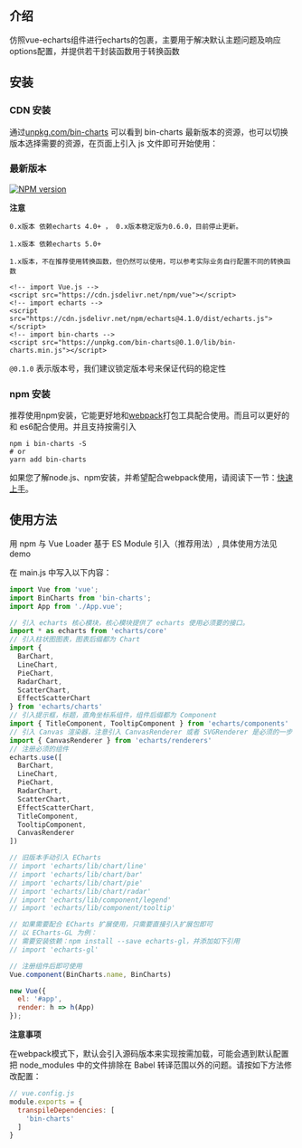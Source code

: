 ## 介绍

仿照vue-echarts组件进行echarts的包裹，主要用于解决默认主题问题及响应options配置，并提供若干封装函数用于转换函数

## 安装

### CDN 安装

通过[unpkg.com/bin-charts](https://unpkg.com/bin-charts/) 可以看到 bin-charts
最新版本的资源，也可以切换版本选择需要的资源，在页面上引入 js 文件即可开始使用：


### 最新版本

[![NPM version](https://img.shields.io/npm/v/bin-charts.svg)](https://www.npmjs.com/package/bin-charts)

**注意**

    0.x版本 依赖echarts 4.0+ ， 0.x版本稳定版为0.6.0，目前停止更新。
    
    1.x版本 依赖echarts 5.0+

    1.x版本，不在推荐使用转换函数，但仍然可以使用，可以参考实际业务自行配置不同的转换函数

```
<!-- import Vue.js -->
<script src="https://cdn.jsdelivr.net/npm/vue"></script>
<!-- import echarts -->
<script src="https://cdn.jsdelivr.net/npm/echarts@4.1.0/dist/echarts.js"></script>
<!-- import bin-charts -->
<script src="https://unpkg.com/bin-charts@0.1.0/lib/bin-charts.min.js"></script>
```
    
`@0.1.0` 表示版本号，我们建议锁定版本号来保证代码的稳定性

### npm 安装

推荐使用npm安装，它能更好地和[webpack](https://webpack.js.org/)打包工具配合使用。而且可以更好的和
es6配合使用。并且支持按需引入

```shell
npm i bin-charts -S
# or 
yarn add bin-charts
```

如果您了解node.js、npm安装，并希望配合webpack使用，请阅读下一节：[快速上手](/#/start)。

## 使用方法

用 npm 与 Vue Loader 基于 ES Module 引入（推荐用法）, 具体使用方法见 demo

在 main.js 中写入以下内容：

```javascript
import Vue from 'vue';
import BinCharts from 'bin-charts';
import App from './App.vue';

// 引入 echarts 核心模块，核心模块提供了 echarts 使用必须要的接口。
import * as echarts from 'echarts/core'
// 引入柱状图图表，图表后缀都为 Chart
import {
  BarChart,
  LineChart,
  PieChart,
  RadarChart,
  ScatterChart,
  EffectScatterChart
} from 'echarts/charts'
// 引入提示框，标题，直角坐标系组件，组件后缀都为 Component
import { TitleComponent, TooltipComponent } from 'echarts/components'
// 引入 Canvas 渲染器，注意引入 CanvasRenderer 或者 SVGRenderer 是必须的一步
import { CanvasRenderer } from 'echarts/renderers'
// 注册必须的组件
echarts.use([
  BarChart,
  LineChart,
  PieChart,
  RadarChart,
  ScatterChart,
  EffectScatterChart,
  TitleComponent,
  TooltipComponent,
  CanvasRenderer
])

// 旧版本手动引入 ECharts
// import 'echarts/lib/chart/line'
// import 'echarts/lib/chart/bar'
// import 'echarts/lib/chart/pie'
// import 'echarts/lib/chart/radar'
// import 'echarts/lib/component/legend'
// import 'echarts/lib/component/tooltip'

// 如果需要配合 ECharts 扩展使用，只需要直接引入扩展包即可
// 以 ECharts-GL 为例：
// 需要安装依赖：npm install --save echarts-gl，并添加如下引用
// import 'echarts-gl'

// 注册组件后即可使用
Vue.component(BinCharts.name, BinCharts)

new Vue({
  el: '#app',
  render: h => h(App)
});
```

**注意事项**

在webpack模式下，默认会引入源码版本来实现按需加载，可能会遇到默认配置把 node_modules 中的文件排除在
Babel 转译范围以外的问题。请按如下方法修改配置：

```javascript
// vue.config.js
module.exports = {
  transpileDependencies: [
    'bin-charts'
  ]
}
```
